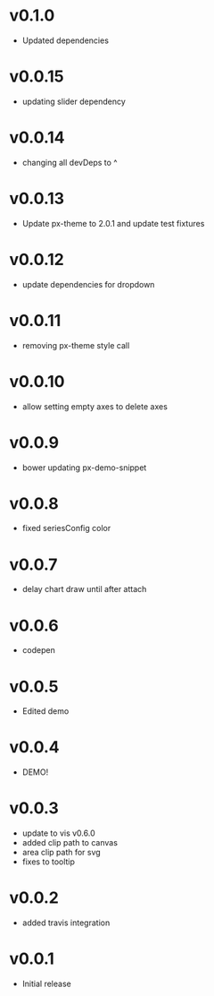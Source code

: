 v0.1.0
==================
* Updated dependencies

v0.0.15
==================
* updating slider dependency

v0.0.14
==================
* changing all devDeps to ^

v0.0.13
==================
* Update px-theme to 2.0.1 and update test fixtures

v0.0.12
==================
* update dependencies for dropdown

v0.0.11
==================
* removing px-theme style call

v0.0.10
==================
* allow setting empty axes to delete axes

v0.0.9
==================
* bower updating px-demo-snippet

v0.0.8
==================
* fixed seriesConfig color

v0.0.7
==================
* delay chart draw until after attach

v0.0.6
==================
* codepen

v0.0.5
==================
* Edited demo

v0.0.4
==================
* DEMO!

v0.0.3
==================
* update to vis v0.6.0
* added clip path to canvas
* area clip path for svg
* fixes to tooltip

v0.0.2
==================
* added travis integration

v0.0.1
==================
* Initial release
